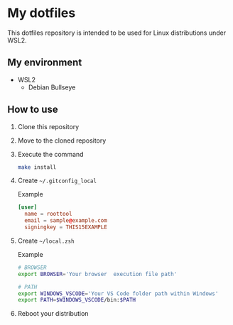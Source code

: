 # My dotfiles

This dotfiles repository is intended to be used for Linux distributions under WSL2.

## My environment

- WSL2
  - Debian Bullseye

## How to use

1. Clone this repository
2. Move to the cloned repository
3. Execute the command
    ```bash
    make install
    ```
4. Create `~/.gitconfig_local`

   Example
    ```toml
    [user]
      name = roottool
      email = sample@example.com
      signingkey = THIS15EXAMPLE
    ```
5. Create `~/local.zsh`

   Example
    ```zsh
    # BROWSER
    export BROWSER='Your browser  execution file path'

    # PATH
    export WINDOWS_VSCODE='Your VS Code folder path within Windows'
    export PATH=$WINDOWS_VSCODE/bin:$PATH
    ```
6. Reboot your distribution
